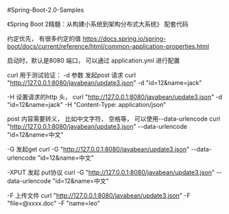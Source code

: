 #Spring-Boot-2.0-Samples

《Spring Boot 2精髓：从构建小系统到架构分布式大系统》
配套代码



约定优先， 有很多约定的值
https://docs.spring.io/spring-boot/docs/current/reference/html/common-application-properties.html



启动时，默认是8080 端口， 可以通过 application.yml 进行配置





curl 用于测试验证：
-d  参数   发起post 请求
curl "http://127.0.0.1:8080/javabean/update3.json" -d "id=12&name=jack"


-H  设置请求的http 头， 
curl "http://127.0.0.1:8080/javabean/update3.json" -d "id=12&name=jack" -H “Content-Type: application/json”

post 内容需要转义， 比如中文字符， 空格等， 可以使用--data-urlencode
curl "http://127.0.0.1:8080/javabean/update3.json"  --data-urlencode  "id=12&name=中文"

-G 发起get
curl -G "http://127.0.0.1:8080/javabean/update3.json"  --data-urlencode  "id=12&name=中文"

-XPUT 发起 put协议
curl -G "http://127.0.0.1:8080/javabean/update3.json"  --data-urlencode  "id=12&name=中文"

-F 上传文件
curl  "http://127.0.0.1:8080/javabean/update3.json"  -F "file=@xxxx.doc" -F "name=leo"







